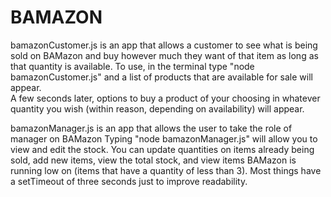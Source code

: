 # BAMAZON
bamazonCustomer.js is an app that allows a customer to see what is being sold on BAMazon and buy however much they want of that item as long as that quantity is available. 
To use, in the terminal type "node bamazonCustomer.js" and a list of products that are available for sale will appear.  
A few seconds later, options to buy a product of your choosing in whatever quantity you wish (within reason, depending on availability) will appear.

bamazonManager.js is an app that allows the user to take the role of manager on BAMazon
Typing "node bamazonManager.js" will allow you to view and edit the stock. 
You can update quantities on items already being sold, add new items, view the total stock, and view items BAMazon is running low on (items that have a quantity of less than 3).
Most things have a setTimeout of three seconds just to improve readability.

